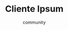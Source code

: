 ---
layout: ipsumpage

title: Cliente Ipsum
key: cliente
description: "Dedicado aos nossos queridos clientes!"
author: community
collaborative: true


titleColor: "#5ECAED"
descColor: "#3B5998"

genBtnBgColor: "#5ECAED"
genBtnText: "É rapidinho!"
genBtnTextColor: "#ffffff"

labelTextColor: "#ffffff"
labelBgColor: "#5ECAED"
labelBorderColor: "#3B5998"



language:
  - name: Português
    text:
    - "Isso tudo? Meu sobrinho faz pela metade do preço."
    - "Indicação é melhor que dinheiro."
    - "Quero um sistema simples..."
    - "Eu quero o seu melhor preço."
    - "Faz uma busca igual do Google no meu site. É só um campo de busca que busque pelo site inteiro."
    - "O que dá pra fazer com R$300,00?"
    - "Preciso para ontem."
    - "Tá muito caro, ví um site maior que esse que custava 15 doletas."
    - "Meu deus que absurdo esse preço, vou fazer no Wix."
    - "Vai ser simples, só pegar uns plugins prontos na internet e instalar."
    - "Tá tudo pronto já, é só alterar umas coisinhas."
    - "Tudo isso por 5 páginas?"
    - "O que acontece é o seguinte, procuro alguém para parceria, eu tenho a ideia e você desenvolve."
    - "Só uma alteraçãozinha."
    - "Tem como fazer uma alteraçãozinha...?"
    - "Se você não cobrar nada, ou quase nada eu te dou uma porcentagem nos lucros."
    - "Agora quero um relatório completo que cruze todas informações..."
    - "Estou mandando 3 parcelas adiantadas..."
    - "Aumenta aqui e diminui ali."
    - "Se vocês virarem algumas noites dá para cumprir o prazo né?"
    - "Boa tarde! Não esquece de fazer aquela alteração que te pedi."
    - "Ok, eu entro em contato."
    - "Está aprovado, mas preciso que faça algumas alterações antes."
    - "Eu queria algo fora da caixa, disruptivo, moderno e arrojado."
    - "É pra ontem, eim? hahahaha brincadeira. Mas é pra ontem mesmo."
    - "Achamos o preço um pouco fora do nosso orçamento."
    - "Ta faltando aquele Tchan!"
    - "To avaliando uns orçamentos, mas já gostei muito do seu..."
    - "Sempre funcionou deste jeito."
---